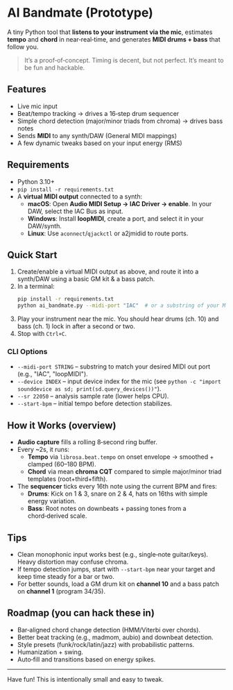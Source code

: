 # AI Bandmate (Prototype)

A tiny Python tool that **listens to your instrument via the mic**, estimates **tempo** and **chord** in near‑real‑time, and generates **MIDI drums + bass** that follow you.

> It’s a proof‑of‑concept. Timing is decent, but not perfect. It’s meant to be fun and hackable.

## Features
- Live mic input
- Beat/tempo tracking → drives a 16‑step drum sequencer
- Simple chord detection (major/minor triads from chroma) → drives bass notes
- Sends **MIDI** to any synth/DAW (General MIDI mappings)
- A few dynamic tweaks based on your input energy (RMS)

## Requirements
- Python 3.10+
- `pip install -r requirements.txt`
- A **virtual MIDI output** connected to a synth:
  - **macOS**: Open **Audio MIDI Setup → IAC Driver → enable**. In your DAW, select the IAC Bus as input.
  - **Windows**: Install **loopMIDI**, create a port, and select it in your DAW/synth.
  - **Linux**: Use `aconnect`/`qjackctl` or a2jmidid to route ports.

## Quick Start
1. Create/enable a virtual MIDI output as above, and route it into a synth/DAW using a basic GM kit & a bass patch.
2. In a terminal:
   ```bash
   pip install -r requirements.txt
   python ai_bandmate.py --midi-port "IAC"  # or a substring of your MIDI port name
   ```
3. Play your instrument near the mic. You should hear drums (ch. 10) and bass (ch. 1) lock in after a second or two.
4. Stop with `Ctrl+C`.

### CLI Options
- `--midi-port STRING` – substring to match your desired MIDI out port (e.g., "IAC", "loopMIDI").
- `--device INDEX` – input device index for the mic (see `python -c "import sounddevice as sd; print(sd.query_devices())"`).
- `--sr 22050` – analysis sample rate (lower helps CPU).
- `--start-bpm` – initial tempo before detection stabilizes.

## How it Works (overview)
- **Audio capture** fills a rolling 8‑second ring buffer.
- Every ~2s, it runs:
  - **Tempo** via `librosa.beat.tempo` on onset envelope → smoothed + clamped (60–180 BPM).
  - **Chord** via mean **chroma CQT** compared to simple major/minor triad templates (root+third+fifth).
- The **sequencer** ticks every 16th note using the current BPM and fires:
  - **Drums**: Kick on 1 & 3, snare on 2 & 4, hats on 16ths with simple energy variation.
  - **Bass**: Root notes on downbeats + passing tones from a chord‑derived scale.

## Tips
- Clean monophonic input works best (e.g., single‑note guitar/keys). Heavy distortion may confuse chroma.
- If tempo detection jumps, start with `--start-bpm` near your target and keep time steady for a bar or two.
- For better sounds, load a GM drum kit on **channel 10** and a bass patch on **channel 1** (program 34/35).

## Roadmap (you can hack these in)
- Bar‑aligned chord change detection (HMM/Viterbi over chords).
- Better beat tracking (e.g., madmom, aubio) and downbeat detection.
- Style presets (funk/rock/latin/jazz) with probabilistic patterns.
- Humanization + swing.
- Auto‑fill and transitions based on energy spikes.

---

Have fun! This is intentionally small and easy to tweak.
